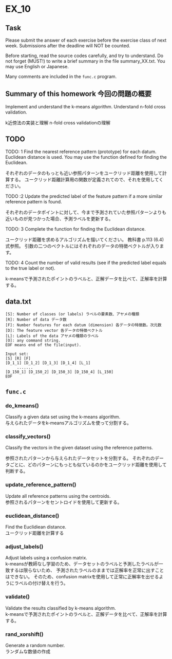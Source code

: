 # EX_10

## Task
Please submit the answer of each exercise before the exercise class of
next week.  Submissions after the deadline will NOT be counted.

Before starting, read the source codes carefully, and try to
understand.  Do not forget (MUST!) to write a brief summary in the
file summary_XX.txt. You may use English or Japanese.

Many comments are included in the `func.c` program.


## Summary of this homework 今回の問題の概要
Implement and understand the k-means algorithm.
Understand n-fold cross validation.

k近傍法の実装と理解
n-fold cross validationの理解

## TODO
TODO: 1
Find the nearest reference pattern (prototype) for each datum.
Euclidean distance is used. You may use the function defined for finding the Euclidean.

それぞれのデータのもっとも近い参照パターンをユークリッド距離を使用して計算する。
ユークリッド距離計算用の関数が定義されてので、それを使用してください。

TODO :2
Update the predicted label of the feature pattern if a more similar reference pattern is found.

それぞれのデータポイントに対して、今まで予測されていた参照パターンよりも近いものが見つかった場合、予測ラベルを更新する。

TODO: 3
Complete the function for finding the Euclidean distance.

ユークリッド距離を求めるアルゴリズムを描いてください。
教科書 p.113 (6.4)式参照。
引数の二つのベクトルにはそれぞれのデータの特徴ベクトルが入ります。

TODO: 4
Count the number of valid results (see if the predicted label equals to the true label or not).

k-meansで予測されたポイントのラベルと、正解データを比べて、正解率を計算する。

## data.txt
```
[S]: Number of classes (or labels) ラベルの要素数、アヤメの種類
[R]: Number of data データ数
[F]: Number features for each datum (dimension) 各データの特徴数。次元数
[D]: The feature vector 各データの特徴ベクトル
[L]: Labels of the data アヤメの種類のラベル
[O]: any command string.
EOF means end of the file(input).

Input set:
[S] [R] [F]
[D_1_1] [D_1_2] [D_1_3] [D_1_4] [L_1]
     .......
[D_150_1] [D_150_2] [D_150_3] [D_150_4] [L_150]
EOF
```

## `func.c`
### do_kmeans()
Classify a given data set using the k-means algorithm.  
与えられたデータをk-meansアルゴリズムを使って分割する。

### classify_vectors()
Classify the vectors in the given dataset using the reference patterns.

参照されたパターンから与えられたデータセットを分割する。
それぞれのデータごとに、どのパターンにもっとも似ているのかをユークリッド距離を使用して判断する。

### update_reference_pattern()
Update all reference patterns using the centroids.  
参照されるパターンをセントロイドを使用して更新する。

### euclidean_distance()
Find the Euclidiean distance.  
ユークリッド距離を計算する

### adjust_labels()
Adjust labels using a confusion matrix.  
k-meansが教師なし学習のため、データセットのラベルと予測したラベルが一致するは限らないため、
予測されたラベルのままでは正解率を正常に出すことはできない。
そのため、confusion matrixを使用して正常に正解率を出せるようにラベルの付け替えを行う。

### validate()
Validate the results classified by k-means algorithm.  
k-meansで予測されたポイントのラベルと、正解データを比べて、正解率を計算する。

### rand_xorshift()
Generate a random number.  
ランダムな数値の作成
